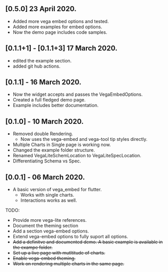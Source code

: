 ## [0.5.0] 23 April 2020.

- Added more vega embed options and tested.
- Added more examples for embed options.
- Now the demo page includes code samples.

## [0.1.1+1] - [0.1.1+3] 17 March 2020.

- edited the example section.
- added git hub actions.

## [0.1.1] - 16 March 2020.

- Now the widget accepts and passes the VegaEmbedOptions.
- Created a full fledged demo page.
- Example includes better documentation.

## [0.1.0] - 10 March 2020.

- Removed double Rendering.
  - Now uses the vega-embed and vega-tool tip styles directly.
- Multiple Charts in Single page is working now.
- Changed the example folder structure.
- Renamed VegaLiteSchemLocation to VegaLiteSpecLocation.
- Differentiating Schema vs Spec.

## [0.0.1] - 06 March 2020.

- A basic version of vega_embed for flutter.
  - Works with single charts.
  - Interactions works as well.

TODO:

- Provide more vega-lite references.
- Document the theming section
- Add a section vega-embed options.
- Extend vega-embed options to fully suport all options.
- ~~Add a definitve and documented demo. A basic example is available in the exampe folder.~~
- ~~Set up a live page with mutltitude of charts.~~
- ~~Enable vega-embed theming.~~
- ~~Work on rendering multiple charts in the same page.~~
